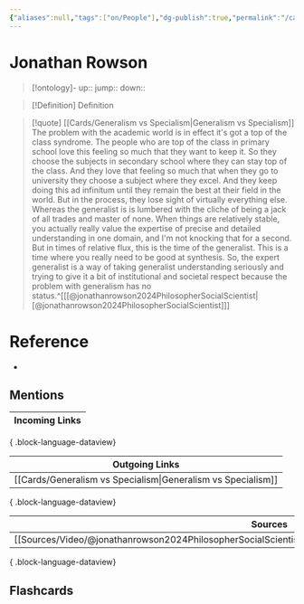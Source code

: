 ```yaml
---
{"aliases":null,"tags":["on/People"],"dg-publish":true,"permalink":"/cards/jonathan-rowson/","dgPassFrontmatter":true}
---
```


# Jonathan Rowson

> [!ontology]-
> up:: 
> jump:: 
> down:: 

> [!Definition] Definition
> 

> [!quote] [[Cards/Generalism vs Specialism\|Generalism vs Specialism]]
> The problem with the academic world is in effect it's got a top of the class syndrome. The people who are top of the class in primary school love this feeling so much that they want to keep it. So they choose the subjects in secondary school where they can stay top of the class. And they love that feeling so much that when they go to university they choose a subject where they excel. And they keep doing this ad infinitum until they remain the best at their field in the world. But in the process, they lose sight of virtually everything else. Whereas the generalist is is lumbered with the cliche of being a jack of all trades and master of none. When things are relatively stable, you actually really value the expertise of precise and detailed understanding in one domain, and I'm not knocking that for a second. But in times of relative flux, this is the time of the generalist. This is a time where you really need to be good at synthesis. So, the expert generalist is a way of taking generalist understanding seriously and trying to give it a bit of institutional and societal respect because the problem with generalism has no status.^[[[@jonathanrowson2024PhilosopherSocialScientist\|[@jonathanrowson2024PhilosopherSocialScientist]]]

# Reference
- 

## Mentions

| Incoming Links |
| -------------- |

{ .block-language-dataview}

| Outgoing Links                                                  |
| --------------------------------------------------------------- |
| [[Cards/Generalism vs Specialism\|Generalism vs Specialism]] |

{ .block-language-dataview}

| Sources                                                                                                           |
| ----------------------------------------------------------------------------------------------------------------- |
| [[Sources/Video/@jonathanrowson2024PhilosopherSocialScientist\|@jonathanrowson2024PhilosopherSocialScientist]] |

{ .block-language-dataview}

## Flashcards 
